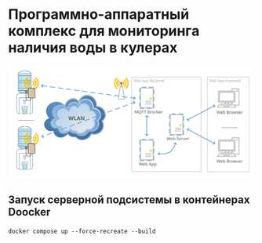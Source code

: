 # Программно-аппаратный комплекс для мониторинга наличия воды в кулерах

<img src=".github\structural_diagram_01.svg" alt="Структурная схема комплекса" width="800">

## Запуск серверной подсистемы в контейнерах Doocker
```
docker compose up --force-recreate --build
```
